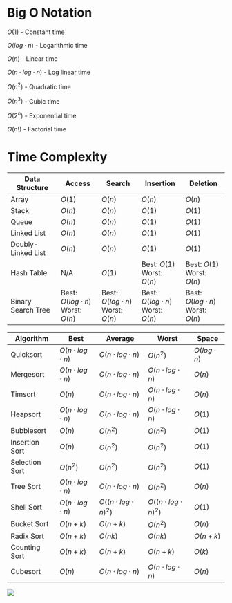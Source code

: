 # Big O Notation

$O(1)$ - Constant time

$O(log \cdot n)$ - Logarithmic time

$O(n)$ - Linear time

$O(n \cdot log \cdot n)$ - Log linear time

$O(n^2)$ - Quadratic time

$O(n^3)$ - Cubic time

$O(2^n)$ - Exponential time

$O(n!)$ - Factorial time

# Time Complexity

| Data Structure | Access | Search | Insertion | Deletion | 
|-|-|-|-|-|
| Array | $O(1)$ | $O(n)$ | $O(n)$ | $O(n)$ |
| Stack | $O(n)$ | $O(n)$ | $O(1)$ | $O(1)$ |
| Queue | $O(n)$ | $O(n)$ | $O(1)$ | $O(1)$ |
| Linked List | $O(n)$ | $O(n)$ | $O(1)$ | $O(1)$ |
| Doubly-Linked List | $O(n)$ | $O(n)$ | $O(1)$ | $O(1)$ |
| Hash Table | N/A | $O(1)$ | Best: $O(1)$ <br> Worst: $O(n)$ | Best: $O(1)$ <br> Worst: $O(n)$ |
| Binary Search Tree | Best: $O(log \cdot n)$ <br> Worst: $O(n)$ | Best: $O(log \cdot n)$ <br> Worst: $O(n)$ | Best: $O(log \cdot n)$ <br> Worst: $O(n)$ |  Best: $O(log \cdot n)$ <br> Worst: $O(n)$ |

| Algorithm | Best | Average | Worst | Space | 
|-|-|-|-|-|
| Quicksort | $O(n \cdot log \cdot n)$ | $O(n \cdot log \cdot n)$ | $O(n^2)$ | $O(log \cdot n)$ |
| Mergesort | $O(n \cdot log \cdot n)$ | $O(n \cdot log \cdot n)$ | $O(n \cdot log \cdot n)$ | $O(n)$ |
| Timsort | $O(n)$ | $O(n \cdot log \cdot n)$ | $O(n \cdot log \cdot n)$ | $O(n)$ |
| Heapsort | $O(n \cdot log \cdot n)$ | $O(n \cdot log \cdot n)$ | $O(n \cdot log \cdot n)$ | $O(1)$ |
| Bubblesort | $O(n)$ | $O(n^2)$ | $O(n^2)$ | $O(1)$ |
| Insertion Sort | $O(n)$ | $O(n^2)$ | $O(n^2)$ | $O(1)$ |
| Selection Sort | $O(n^2)$ | $O(n^2)$ | $O(n^2)$ | $O(1)$ |
| Tree Sort | $O(n \cdot log \cdot n)$ | $O(n \cdot log \cdot n)$ | $O(n^2)$ | $O(n)$ |
| Shell Sort | $O(n \cdot log \cdot n)$ | $O((n \cdot log \cdot n)^2)$ | $O((n \cdot log \cdot n)^2)$ | $O(1)$ |
| Bucket Sort | $O(n + k)$ | $O(n + k)$ | $O(n^2)$ | $O(n)$ |
| Radix Sort | $O(n + k)$ | $O(nk)$ | $O(nk)$ | $O(n + k)$ |
| Counting Sort | $O(n + k)$ | $O(n + k)$ | $O(n + k)$ | $O(k)$ |
| Cubesort | $O(n)$ | $O(n \cdot log \cdot n)$ | $O(n \cdot log \cdot n)$ | $O(n)$ |
**![](https://lh7-us.googleusercontent.com/2oVGHiWTfQd-fXDWYmqxvOLiU4fP_ExgDs38D7vjo407g7hUe_JetK7Dxz7tPtM7lHvSfatyHakNTcbnQmvF9KLLBd3NxgH3UnM89ARxk3aUawtVj-XUAlXX4yRiO6l_3p727Y62fVXxPLtrXCpT1w)**